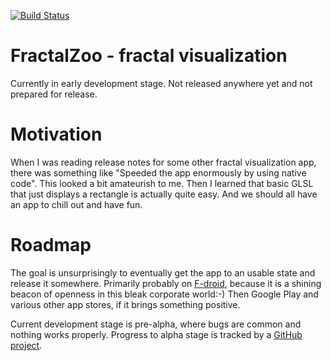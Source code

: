 [![Build Status](https://travis-ci.org/comodoro/FractalZoo.svg?branch=master)](https://travis-ci.org/comodoro/FractalZoo)

FractalZoo - fractal visualization
==================================

Currently in early development stage. Not released anywhere yet and not prepared for release.

# Motivation
When I was reading release notes for some other fractal visualization app, there was something like "Speeded the app enormously by using native code". This looked a bit amateurish to me. Then I learned that basic GLSL that just displays a rectangle is actually quite easy. And we should all have an app to chill out and have fun.

# Roadmap
The goal is unsurprisingly to eventually get the app to an usable state and release it somewhere. Primarily probably on [F-droid](https://f-droid.org/), because it is a shining beacon of openness in this bleak corporate world:-) Then Google Play and various other app stores, if it brings something positive.

Current development stage is pre-alpha, where bugs are common and nothing works properly. Progress to alpha stage is tracked by a [GitHub project](https://github.com/comodoro/FractalZoo/projects/1).